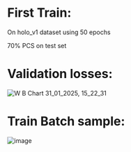 # First Train: 

On holo_v1 dataset using 50 epochs

70% PCS on test set

# Validation losses:

![W B Chart 31_01_2025, 15_22_31](https://github.com/user-attachments/assets/28dca198-903b-40f2-96a7-bab98637e845)


# Train Batch sample:

![image](https://github.com/user-attachments/assets/f20bfd1f-f215-459e-9ed9-e91977b2bf2f)
